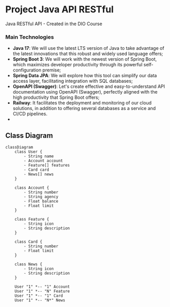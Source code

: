 # Project Java API RESTful
Java RESTful API - Created in the DIO Course

### Main Technologies

- **Java 17**: We will use the latest LTS version of Java to take advantage of the latest innovations that this robust and widely used language offers;
- **Spring Boot 3**: We will work with the newest version of Spring Boot, which maximizes developer productivity through its powerful self-configuration premise;
- **Spring Data JPA**: We will explore how this tool can simplify our data access layer, facilitating integration with SQL databases;
- **OpenAPI (Swagger)**: Let's create effective and easy-to-understand API documentation using OpenAPI (Swagger), perfectly aligned with the high productivity that Spring Boot offers;
- **Railway**: It facilitates the deployment and monitoring of our cloud solutions, in addition to offering several databases as a service and CI/CD pipelines.
- 
## Class Diagram

```mermaid
classDiagram
    class User {
        - String name
        - Account account
        - Feature[] features
        - Card card
        - News[] news
    }

    class Account {
        - String number
        - String agency
        - Float balance
        - Float limit
    }

    class Feature {
        - String icon
        - String description
    }

    class Card {
        - String number
        - Float limit
    }

    class News {
        - String icon
        - String description
    }

    User "1" *-- "1" Account
    User "1" *-- "N" Feature
    User "1" *-- "1" Card
    User "1" *-- "N*" News
```

